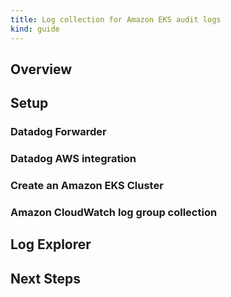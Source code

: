 ```yaml
---
title: Log collection for Amazon EKS audit logs
kind: guide
---
```


## Overview

## Setup

### Datadog Forwarder

### Datadog AWS integration

### Create an Amazon EKS Cluster

### Amazon CloudWatch log group collection

## Log Explorer

## Next Steps
